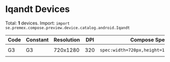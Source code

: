 # Iqandt Devices

Total: **1** devices. Import: `import se.premex.compose.preview.device.catalog.android.Iqandt`

| Code | Constant | Resolution | DPI | Compose Spec | Preview Usage |
|------|----------|------------|-----|-------------|---------------|
| G3 | G3 | 720x1280 | 320 | `spec:width=720px,height=1280px,dpi=320` | `@Preview(device = Iqandt.G3)` |

<!-- Generated automatically. Do not edit manually. -->
